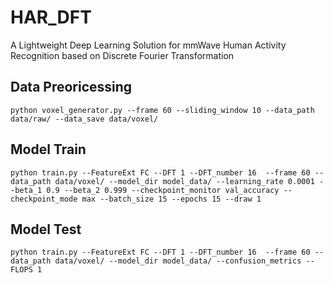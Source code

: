 # HAR_DFT
A Lightweight Deep Learning Solution for mmWave Human Activity Recognition based on Discrete Fourier Transformation

## Data Preoricessing
```
python voxel_generator.py --frame 60 --sliding_window 10 --data_path data/raw/ --data_save data/voxel/
```

## Model Train
```
python train.py --FeatureExt FC --DFT 1 --DFT_number 16  --frame 60 --data_path data/voxel/ --model_dir model_data/ --learning_rate 0.0001 --beta_1 0.9 --beta_2 0.999 --checkpoint_monitor val_accuracy --checkpoint_mode max --batch_size 15 --epochs 15 --draw 1
```

## Model Test
```
python train.py --FeatureExt FC --DFT 1 --DFT_number 16  --frame 60 --data_path data/voxel/ --model_dir model_data/ --confusion_metrics --FLOPS 1
```

